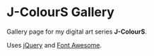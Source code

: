 # J-ColourS Gallery

Gallery page for my digital art series **J-ColourS**.

Uses [jQuery](https://jquery.com/) and [Font Awesome](https://fontawesome.com/).